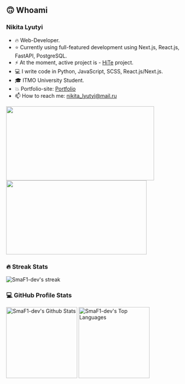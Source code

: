 ## 🙃 Whoami
### Nikita Lyutyi
  - 🔥 Web-Developer.
  - ⭐ Currently using full-featured development using Next.js, React.js, FastAPI, PostgreSQL.
  - ⚡ At the moment, active project is - [HiTe](https://github.com/SmaF1-dev/HiTe) project.
  - 💻 I write code in Python, JavaScript, SCSS, React.js/Next.js.
  - 🎓 ITMO University Student.
  - 💥 Portfolio-site: [Portfolio](https://smaf1.vercel.app/)
  - 📫 How to reach me: nikita_lyutyi@mail.ru
<a href="https://github.com/smaf1-dev">
  <img height=200 width=400 align="center" src="https://github-readme-stats.vercel.app/api?username=smaf1-dev&show_icons=true&icon_color=600fc8&text_color=3959ad&bg_color=161b22&count_private=true&include_all_commits=true" />
</a>
<a href="https://github.com/smaf1-dev">
  <img height=200 width=380 align="center" src="https://github-readme-stats.vercel.app/api/top-langs?username=smaf1-dev&layout=compact&langs_count=8&hide=php&card_width=320&icon_color=600fc8&text_color=3959ad&bg_color=161b22" />
</a>
<h3>🔥 Streak Stats</h3>
  <p>
      <img alt="SmaF1-dev's streak" src="https://github-readme-streak-stats-eight.vercel.app/?user=SmaF1-dev&theme=monokai-metallian&hide_border=true&short_numbers=true"/>
  </p>

<h3>💻 GitHub Profile Stats</h3>
  <img alt="SmaF1-dev's Github Stats" src="https://denvercoder1-github-readme-stats.vercel.app/api/?username=SmaF1-dev&show_icons=true&include_all_commits=true&count_private=true&theme=react&hide_border=true&bg_color=1F222E&title_color=F85D7F&icon_color=F8D866" height="192px"/>
  <img alt="SmaF1-dev's Top Languages" src="https://denvercoder1-github-readme-stats.vercel.app/api/top-langs/?username=SmaF1-dev&langs_count=8&layout=compact&theme=react&hide_border=true&bg_color=1F222E&title_color=F85D7F&icon_color=F8D866&hide=Jupyter%20Notebook,Roff" height="192px"/>
